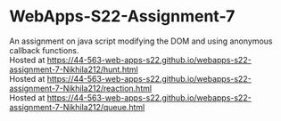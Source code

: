 # WebApps-S22-Assignment-7
An assignment on java script modifying the DOM and using anonymous callback functions.
<br>
Hosted at https://44-563-web-apps-s22.github.io/webapps-s22-assignment-7-Nikhila212/hunt.html
<br>
Hosted at https://44-563-web-apps-s22.github.io/webapps-s22-assignment-7-Nikhila212/reaction.html
<br>
Hosted at https://44-563-web-apps-s22.github.io/webapps-s22-assignment-7-Nikhila212/queue.html
